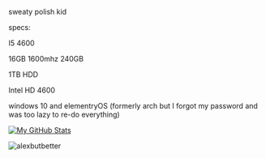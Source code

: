 sweaty polish kid 

specs:

I5 4600

16GB 1600mhz
240GB 

1TB HDD

Intel HD 4600

windows 10 and elementryOS (formerly arch but I forgot my password and was too lazy to re-do everything)

[![My GitHub Stats](https://github-readme-stats.vercel.app/api/?username=alexbutbetter&count_private=true&theme=tokyonight&showicons=true)]()

<p><img align="center" src="https://github-readme-stats.vercel.app/api/top-langs?username=alexbutbetter&show_icons=true&theme=tokyonight&locale=en&layout=compact" alt="alexbutbetter" /></p>

